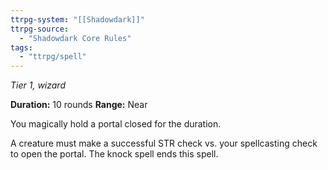 ```yaml
---
ttrpg-system: "[[Shadowdark]]"
ttrpg-source: 
  - "Shadowdark Core Rules"
tags:
  - "ttrpg/spell"
---
```

*Tier 1, wizard*

**Duration:** 10 rounds
**Range:** Near

You magically hold a portal closed for the duration.

A creature must make a successful STR check vs. your spellcasting check to open the portal. The knock spell ends this spell.
